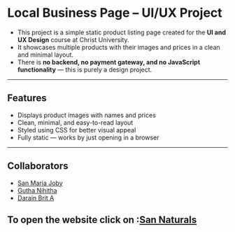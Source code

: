 # Local Business  Page – UI/UX Project
- This project is a simple static product listing page created for the **UI and UX Design** course at Christ University.  
- It showcases multiple products with their images and prices in a clean and minimal layout.  
- There is **no backend, no payment gateway, and no JavaScript functionality** — this is purely a design project.
---
## Features
- Displays product images with names and prices  
- Clean, minimal, and easy-to-read layout  
- Styled using CSS for better visual appeal  
- Fully static — works by just opening in a browser  
---
## Collaborators
- [San Maria Joby](https://github.com/SanMaria28)
- [Gutha Nihitha](https://github.com/Nihitha47)
- [Darain Brit A](https://github.com/Darain-Brit-A)

## To open the website click on :[San Naturals](https://darain-brit-a.github.io/UI-UX_Project_Local_Business/)
